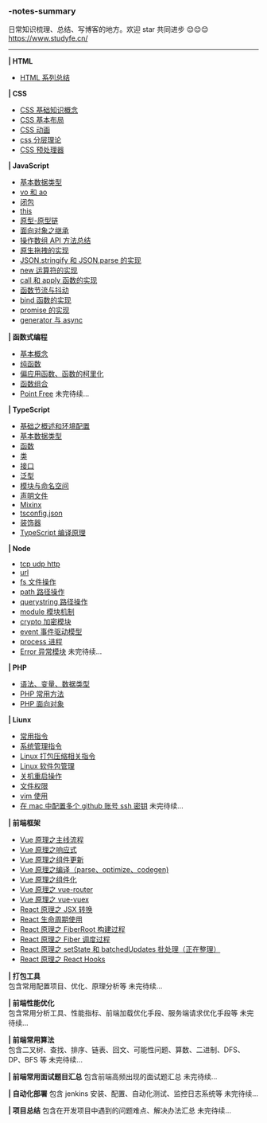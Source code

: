 ### -notes-summary

日常知识梳理、总结、写博客的地方。欢迎 star 共同进步 😊😊😊
https://www.studyfe.cn/

<hr>

**| HTML**

- <a href="https://www.studyfe.cn/2017/05/10/html/html/">HTML 系列总结</a>

**| CSS**

- <a href="https://www.studyfe.cn/2017/06/11/css/base-concepts/">CSS 基础知识概念</a>
- <a href="https://www.studyfe.cn/2017/06/15/css/base-layout/">CSS 基本布局</a>
- <a href="https://www.studyfe.cn/2017/06/20/css/css-animation/">CSS 动画</a>
- <a href="https://www.studyfe.cn/2017/06/22/css/css-layered/">css 分层理论</a>
- <a href="https://www.studyfe.cn/2017/07/01/css/css-preprocessor/">CSS 预处理器</a>

**| JavaScript**<br>

- <a href="https://www.studyfe.cn/2019/02/12/javascript/type/">基本数据类型</a>
- <a href="https://www.studyfe.cn/2019/02/20/javascript/voao/">vo 和 ao</a>
- <a href="https://www.studyfe.cn/2019/02/25/javascript/closure/">闭包</a>
- <a href="https://www.studyfe.cn/2019/03/05/javascript/this/">this</a>
- <a href="https://www.studyfe.cn/2019/03/10/javascript/prototype/">原型-原型链</a>
- <a href="https://www.studyfe.cn/2019/03/15/javascript/inheritance/">面向对象之继承</a>
- <a href="https://www.studyfe.cn/2019/03/20/javascript/api/">操作数组 API 方法总结</a>
- <a href="https://www.studyfe.cn/2019/04/09/javascript/drag/">原生拖拽的实现</a>
- <a href="https://www.studyfe.cn/2019/05/11/javascript/json/">JSON.stringify 和 JSON.parse 的实现</a>
- <a href="https://www.studyfe.cn/2019/04/27/javascript/new/">new 运算符的实现</a>
- <a href="https://www.studyfe.cn/2019/04/22/javascript/call/">call 和 apply 函数的实现</a>
- <a href="https://www.studyfe.cn/2019/05/15/javascript/debounce/">函数节流与抖动</a>
- <a href="https://www.studyfe.cn/2019/04/21/javascript/bind/">bind 函数的实现</a>
- <a href="https://www.studyfe.cn/2019/06/11/javascript/promise/">promise 的实现</a>
- <a href="https://www.studyfe.cn/2019/08/26/javascript/generator-async/">generator 与 async</a>

**| 函数式编程**

- <a href="https://www.studyfe.cn/2019/07/12/javascript/functionalbase/">基本概念</a>
- <a href="https://www.studyfe.cn/2019/07/15/javascript/functionalpurity/">纯函数</a>
- <a href="https://www.studyfe.cn/2019/07/17/javascript/functioncurrying/">偏应用函数、函数的柯里化</a>
- <a href="https://www.studyfe.cn/2019/07/22/javascript/functionalcombination/">函数组合</a>
- <a href="https://www.studyfe.cn/2019/07/25/javascript/functionalpoint/">Point Free</a>
  未完待续...

**| TypeScript**

- <a href="https://www.studyfe.cn/2019/05/15/typescript/envconfig/">基础之概述和环境配置</a>
- <a href="https://www.studyfe.cn/2019/05/23/typescript/basedatatype/">基本数据类型</a>
- <a href="https://www.studyfe.cn/2019/05/16/typescript/function/">函数</a>
- <a href="https://www.studyfe.cn/2019/05/17/typescript/class/">类</a>
- <a href="https://www.studyfe.cn/2019/05/18/typescript/interfaces/">接口</a>
- <a href="https://www.studyfe.cn/2019/05/22/typescript/generics/">泛型</a>
- <a href="https://www.studyfe.cn/2019/06/15/typescript/module/">模块与命名空间</a>
- <a href="https://www.studyfe.cn/2019/06/20/typescript/declarefile/">声明文件</a>
- <a href="https://www.studyfe.cn/2019/07/02/typescript/mixinx/">Mixinx</a>
- <a href="https://www.studyfe.cn/2019/07/15/typescript/tsconfig/">tsconfig.json</a>
- <a href="https://www.studyfe.cn/2019/07/18/typescript/decorators/">装饰器</a>
- <a href="https://www.studyfe.cn/2019/08/05/typescript/compilationprinciple/">TypeScript 编译原理</a>

**| Node**

- <a href="https://www.studyfe.cn/2019/03/23/node/http/">tcp udp http</a>
- <a href="https://www.studyfe.cn/2019/03/28/node/url/">url</a>
- <a href="https://www.studyfe.cn/2019/04/01/node/fs/">fs 文件操作</a>
- <a href="https://www.studyfe.cn/2019/04/02/node/path/">path 路径操作</a>
- <a href="https://www.studyfe.cn/2019/04/04/node/querystring/">querystring 路径操作</a>
- <a href="https://www.studyfe.cn/2019/04/05/node/module/">module 模块机制</a>
- <a href="https://www.studyfe.cn/2019/04/08/node/crypto/">crypto 加密模块</a>
- <a href="https://www.studyfe.cn/2019/04/10/node/event/">event 事件驱动模型</a>
- <a href="https://www.studyfe.cn/2019/04/12/node/process/">process 进程</a>
- <a href="https://www.studyfe.cn/2019/04/14/node/error/">Error 异常模块</a>
  未完待续...

**| PHP**<br>

- <a href="https://www.study.cn/2017/01/23/php/base/">语法、变量、数据类型</a>
- <a href="https://www.study.cn/2017/01/23/php/method/">PHP 常用方法</a>
- <a href="https://www.study.cn/2017/01/23/php/oop/">PHP 面向对象</a>

**| Liunx**<br>

- <a href="https://www.study.cn/2018/06/23/linux/instructions/">常用指令</a>
- <a href="https://www.study.cn/2018/07/02/linux/system/">系统管理指令</a>
- <a href="https://www.study.cn/2018/07/10/linux/compression/">Linux 打包压缩相关指令</a>
- <a href="https://www.study.cn/2018/07/12/linux/package/">Linux 软件包管理</a>
- <a href="https://www.study.cn/2018/07/16/linux/shutdown/">关机重启操作</a>
- <a href="https://www.study.cn/2018/07/25/linux/fileauth/">文件权限</a>
- <a href="https://www.study.cn/2018/07/28/linux/vim/">vim 使用</a>
- <a href="https://www.study.cn/2018/08/10/linux/git/">在 mac 中配置多个 github 账号 ssh 密钥</a>
  未完待续...

**| 前端框架**

- <a href="https://www.studyfe.cn/2019/08/27/vue/vueprinciple/">Vue 原理之主线流程</a>
- <a href="https://www.studyfe.cn/2019/09/05/vue/vueobserve/">Vue 原理之响应式</a>
- <a href="https://www.studyfe.cn/2019/09/18/vue/vuecomupdate/">Vue 原理之组件更新</a>
- <a href="https://www.studyfe.cn/2019/09/19/vue/vuecompile/">Vue 原理之编译（parse、optimize、codegen)</a>
- <a href="https://www.studyfe.cn/2019/09/21/vue/vuecomponents/">Vue 原理之组件化</a>
- <a href="https://www.studyfe.cn/2018/08/10/vue/vuerouter/">Vue 原理之 vue-router</a>
- <a href="https://www.studyfe.cn/2018/09/10/vue/vuex/">Vue 原理之 vue-vuex</a>
- <a href="https://www.studyfe.cn/2019/10/01/react/library-react-jsx/">React 原理之 JSX 转换</a>
- <a href="https://www.studyfe.cn/2019/10/02/react/library-react-lifecycle/">React 生命周期使用</a>
- <a href="https://www.studyfe.cn/2019/10/04/react/library-react-fiber01/">React 原理之 FiberRoot 构建过程</a>
- <a href="https://www.studyfe.cn/2019/10/06/react/library-react-fiber02/">React 原理之 Fiber 调度过程</a>
- <a href="javascript:void(0);">React 原理之 setState 和 batchedUpdates 批处理（正在整理）</a>
- <a href="https://www.studyfe.cn/2019/11/09/react/library-react-hook/">React 原理之 React Hooks</a>

**| 打包工具** <br>
包含常用配置项目、优化、原理分析等
未完待续...

**| 前端性能优化**<br>
包含常用分析工具、性能指标、前端加载优化手段、服务端请求优化手段等
未完待续...

**| 前端常用算法**<br>
包含二叉树、查找、排序、链表、回文、可能性问题、算数、二进制、DFS、DP、BFS 等
未完待续...

**| 前端常用面试题目汇总**
包含前端高频出现的面试题汇总
未完待续...

**| 自动化部署**
包含 jenkins 安装、配置、自动化测试、监控日志系统等
未完待续...

**| 项目总结**
包含在开发项目中遇到的问题难点、解决办法汇总
未完待续...
